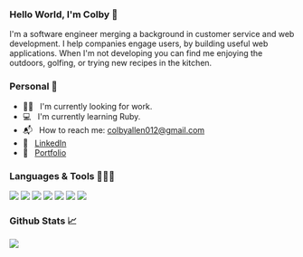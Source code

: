 ### Hello World, I'm Colby 👋

I'm a software engineer merging a background in customer service and web development. I help companies engage users, by building useful web applications. When I'm not developing you can find me enjoying the outdoors, golfing, or trying new recipes in the kitchen.

### Personal 🧬
 - 💪🏻 &nbsp; I'm currently looking for work.
 - 💻 &nbsp; I'm currently learning Ruby.
 - 📬 &nbsp; How to reach me: <colbyallen012@gmail.com>
 - 🔗 &nbsp; [LinkedIn](https://www.linkedin.com/in/colbyallen012/)
 - 💼 &nbsp; [Portfolio](http://colbyallendev.com/)

### Languages & Tools 👨🏻‍💻
![](https://img.shields.io/badge/Code-React-informational?style=flat&logo=react&logoColor=white&color=2bbc8a)
![](https://img.shields.io/badge/Code-Vue-informational?style=flat&logo=Vue.js&logoColor=white&color=2bbc8a)
![](https://img.shields.io/badge/Code-Javascript-informational?style=flat&logo=JavaScript&logoColor=white&color=2bbc8a)
![](https://img.shields.io/badge/Code-Node-informational?style=flat&logo=Node.js&logoColor=white&color=2bbc8a)
![](https://img.shields.io/badge/Cloud-AWS-informational?style=flat&logo=Amazon-AWS&logoColor=white&color=2bbc8a)
![](https://img.shields.io/badge/Tools-PostgreSQL-informational?style=flat&logo=postgreSQL&logoColor=white&color=2bbc8a)
![](https://img.shields.io/badge/Tools-TravisCI-informational?style=flat&logo=Travis-CI&logoColor=white&color=2bbc8a)

### Github Stats 📈
![](https://github-readme-stats.vercel.app/api?username=colbyallen012&show_icons=true&theme=cobalt&hide=stars&custom_title=Colby's&nbsp;Github&nbsp;Stats)
